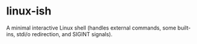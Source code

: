 # linux-ish
A minimal interactive Linux shell (handles external commands, some built-ins, stdi/o redirection, and SIGINT signals).
